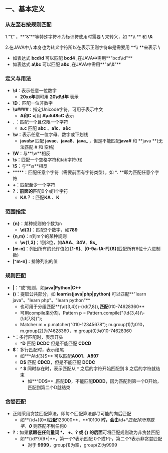 ## 一、基本定义

### 从左至右按规则匹配

1.**”\\“** ，**”&“**等特殊字符不为标识符使用时需要 **\\** 来转义，如 **\\\\ ** 和 **\\&**

2.在JAVA中,**\\** 本身也为转义字符所以在表示正则字符串是需要用 **\\\\ **来表示 **\\** 

+ 如表达式 **bcd\d** 可以匹配 **bcd4** ,在JAVA中需用**"bcd\\\\d"**
+ 如表达式 **a\\&c** 可以匹配 **a&c** ,在JAVA中需用**"a\\\\&"**

### 定义与用法

+ **\d**：表示任意一位数字 
  + **20xx年**则可用 **20\d\d年** 表示
+ **\\D**：匹配一位非数字
+ **\\u####**：指定Unicode字符，可用于表示中文
  + **A和C** 可用 **A\u548cC** 表示
+ **.** ：匹配一个且仅限一个字符
  + **a.c** 匹配 **abc** 、**a1c**、**a&c**
+ **\\w**：表示任意一位字母、数字或下划线
  + **java\\w** 匹配 **javac**、**java8**、**java_** ，但是不能匹配**java#** 和 **java **(无法匹配 # 和 空格)
+ **\\W**：与**\\w**相反
+ **\s**：匹配一个空格字符和tab字符(**\\t**)
+ **\\S**：与**\\s**相反
+ *****：匹配任意个字符（需要前面有字符类型），如 **.* **即为匹配任意个字符
+ **+**：匹配至少一个字符
+ **?**：**前面的**匹配0个或1个字符
  + **KA？**：匹配**KA** 、**K**

### 范围指定

+ **{n}**：某种规则的个数为n
  + **\\d{3}**：匹配3个数字，如**789**
+ **{n,m}**：n到m个的某种规则
  + **\\w{1,3}**；1到3位，如**AAA**、**34V**、**8s_**
+ **[m-n]**：列出所有的允许值如 **[1-9]**、**[0-9a-fA-F]{6}**(匹配所有6位十六进制数)
+ **[^m-n]**：排除列出的值

### 规则匹配

+ **|**：”或“规则，如**java|Python|C++**
+ **()**：提取公共部分，如 **learn\s(java|php|python)** 可以匹配**"learn java"**、**"learn php"**、**"learn python"**
  + 也可用于分组匹配**(\d{3,4})\\-(\d{7,8})**,匹配**010-74628360**
  + 可用compile来分割，Pattern p = Pattern.compile("(\\d{3,4})\\-(\\d{7,8})");
  + Matcher m = p.matcher("010-12345678"); m.group(1)为010，m.group(2)为74628360，m.group(0)为010-74628360
+ **^**：多行匹配时，表示开头
  + **^D** 匹配 **DCDC** 但是不能匹配 **CDCD**
+ **$**：多行匹配时，表示结尾
  + 如**^A\d{3}$** 可以匹配**A001**、**A897**
  + **D$** 匹配 **CDCD**，但是不能匹配 **DCDC**
  + **^ $** 同时存在时，表示匹配从 ^ 之后的字符开始匹配到 $ 之后的字符就结束
    + 如**^DD$** ,匹配**DD**，不能匹配**DDDD**，因为匹配到第一个D开始，匹配到第二个D就结束

### 贪婪匹配

+ 正则采用贪婪匹配算法，即每个匹配算法都尽可能的向后匹配
  + 如**(\d+)(0*)**匹配**123000**，**10100 **时，会由**\d+**匹配掉所有数字，**0*** 则匹配不到任何0
+ **?**：如果**紧跟在任何量词 \*、 +、? 或 {} 的后面**可将匹配规则改为非贪婪匹配
  + 如**(\d??)(9*)**，第一个?表示匹配 0个或1个，第二个?表示非贪婪匹配
    + 对于 **9999**，group(1)为空，group(2)为9999